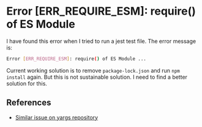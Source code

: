 # Error [ERR_REQUIRE_ESM]: require() of ES Module

I have found this error when I tried to run a jest test file. The error message is:

```bash
Error [ERR_REQUIRE_ESM]: require() of ES Module ...
```

Current working solution is to remove `package-lock.json` and run `npm install` again. But this is not sustainable solution. I need to find a better solution for this.

## References

- [Similar issue on yargs repository](https://github.com/yarnpkg/yarn/issues/8994)

